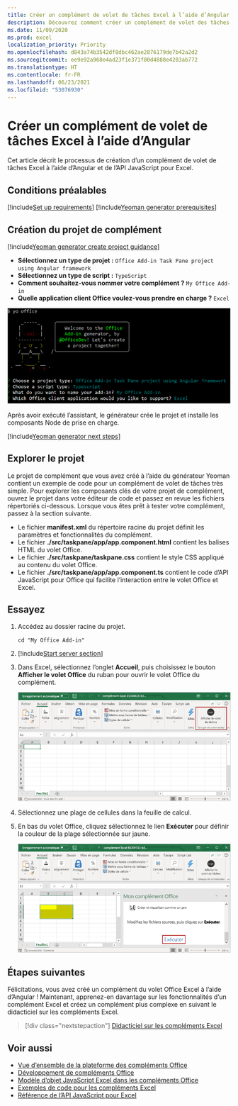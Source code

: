 ```yaml
---
title: Créer un complément de volet de tâches Excel à l’aide d’Angular
description: Découvrez comment créer un complément de volet des tâches Excel simple à l’aide de l’API JavaScript et d’Angular pour Office.
ms.date: 11/09/2020
ms.prod: excel
localization_priority: Priority
ms.openlocfilehash: d843a74b3542df8dbc462ae2876179de7b42a2d2
ms.sourcegitcommit: ee9e92a968e4ad23f1e371f00d4888e4203ab772
ms.translationtype: HT
ms.contentlocale: fr-FR
ms.lasthandoff: 06/23/2021
ms.locfileid: "53076930"
---
```

# <a name="build-an-excel-task-pane-add-in-using-angular"></a>Créer un complément de volet de tâches Excel à l’aide d’Angular

Cet article décrit le processus de création d’un complément de volet de tâches Excel à l’aide d’Angular et de l’API JavaScript pour Excel.

## <a name="prerequisites"></a>Conditions préalables

[!include[Set up requirements](../includes/set-up-dev-environment-beforehand.md)]
[!include[Yeoman generator prerequisites](../includes/quickstart-yo-prerequisites.md)]

## <a name="create-the-add-in-project"></a>Création du projet de complément

[!include[Yeoman generator create project guidance](../includes/yo-office-command-guidance.md)]

- **Sélectionnez un type de projet :** `Office Add-in Task Pane project using Angular framework`
- **Sélectionnez un type de script :** `TypeScript`
- **Comment souhaitez-vous nommer votre complément ?** `My Office Add-in`
- **Quelle application client Office voulez-vous prendre en charge ?** `Excel`

![Capture d’écran de l’interface de ligne de commande du générateur de compléments Yeoman Office, avec l’option type de projet réglée sur l’infrastructure Angular.](../images/yo-office-excel-angular-2.png)

Après avoir exécuté l’assistant, le générateur crée le projet et installe les composants Node de prise en charge.

[!include[Yeoman generator next steps](../includes/yo-office-next-steps.md)]

## <a name="explore-the-project"></a>Explorer le projet

Le projet de complément que vous avez créé à l’aide du générateur Yeoman contient un exemple de code pour un complément de volet de tâches très simple. Pour explorer les composants clés de votre projet de complément, ouvrez le projet dans votre éditeur de code et passez en revue les fichiers répertoriés ci-dessous. Lorsque vous êtes prêt à tester votre complément, passez à la section suivante.

- Le fichier **manifest.xml** du répertoire racine du projet définit les paramètres et fonctionnalités du complément.
- Le fichier **./src/taskpane/app/app.component.html** contient les balises HTML du volet Office.
- Le fichier **./src/taskpane/taskpane.css** contient le style CSS appliqué au contenu du volet Office.
- Le fichier **./src/taskpane/app/app.component.ts** contient le code d’API JavaScript pour Office qui facilite l’interaction entre le volet Office et Excel.

## <a name="try-it-out"></a>Essayez

1. Accédez au dossier racine du projet.

    ```command&nbsp;line
    cd "My Office Add-in"
    ```

2. [!include[Start server section](../includes/quickstart-yo-start-server-excel.md)] 

3. Dans Excel, sélectionnez l’onglet **Accueil**, puis choisissez le bouton **Afficher le volet Office** du ruban pour ouvrir le volet Office du complément.

    ![Capture d’écran du menu Accueil d’Excel, avec le bouton Afficher le volet Office mis en évidence.](../images/excel-quickstart-addin-3b.png)

4. Sélectionnez une plage de cellules dans la feuille de calcul.

5. En bas du volet Office, cliquez sélectionnez le lien **Exécuter** pour définir la couleur de la plage sélectionnée sur jaune.

    ![Capture d’écran d’Excel, avec le volet Office du complément ouvert et le bouton Exécuter mis en surbrillance dans ce volet.](../images/excel-quickstart-addin-3c.png)

## <a name="next-steps"></a>Étapes suivantes

Félicitations, vous avez créé un complément du volet Office Excel à l’aide d’Angular ! Maintenant, apprenez-en davantage sur les fonctionnalités d’un complément Excel et créez un complément plus complexe en suivant le didacticiel sur les compléments Excel.

> [!div class="nextstepaction"]
> [Didacticiel sur les compléments Excel](../tutorials/excel-tutorial.md)

## <a name="see-also"></a>Voir aussi

* [Vue d’ensemble de la plateforme des compléments Office](../overview/office-add-ins.md)
* [Développement de compléments Office](../develop/develop-overview.md)
* [Modèle d’objet JavaScript Excel dans les compléments Office](../excel/excel-add-ins-core-concepts.md)
* [Exemples de code pour les compléments Excel](https://developer.microsoft.com/office/gallery/?filterBy=Samples,Excel)
* [Référence de l’API JavaScript pour Excel](../reference/overview/excel-add-ins-reference-overview.md)

